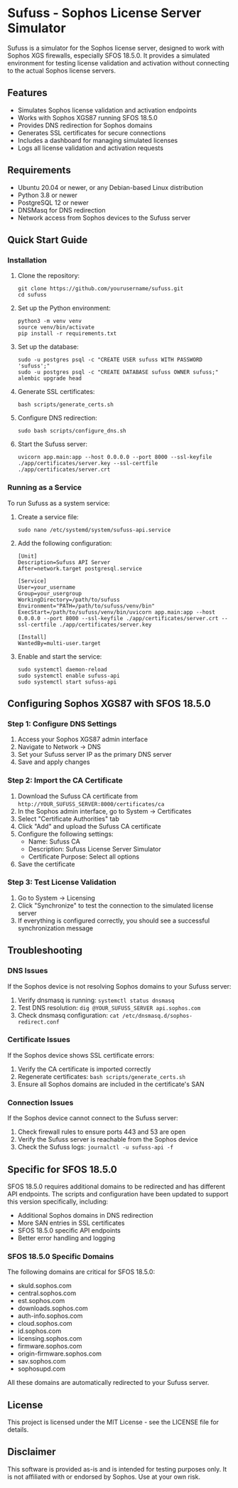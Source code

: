 # Sufuss - Sophos License Server Simulator

Sufuss is a simulator for the Sophos license server, designed to work with Sophos XGS firewalls, especially SFOS 18.5.0. It provides a simulated environment for testing license validation and activation without connecting to the actual Sophos license servers.

## Features

- Simulates Sophos license validation and activation endpoints
- Works with Sophos XGS87 running SFOS 18.5.0
- Provides DNS redirection for Sophos domains
- Generates SSL certificates for secure connections
- Includes a dashboard for managing simulated licenses
- Logs all license validation and activation requests

## Requirements

- Ubuntu 20.04 or newer, or any Debian-based Linux distribution
- Python 3.8 or newer
- PostgreSQL 12 or newer
- DNSMasq for DNS redirection
- Network access from Sophos devices to the Sufuss server

## Quick Start Guide

### Installation

1. Clone the repository:
   ```
   git clone https://github.com/yourusername/sufuss.git
   cd sufuss
   ```

2. Set up the Python environment:
   ```
   python3 -m venv venv
   source venv/bin/activate
   pip install -r requirements.txt
   ```

3. Set up the database:
   ```
   sudo -u postgres psql -c "CREATE USER sufuss WITH PASSWORD 'sufuss';"
   sudo -u postgres psql -c "CREATE DATABASE sufuss OWNER sufuss;"
   alembic upgrade head
   ```

4. Generate SSL certificates:
   ```
   bash scripts/generate_certs.sh
   ```

5. Configure DNS redirection:
   ```
   sudo bash scripts/configure_dns.sh
   ```

6. Start the Sufuss server:
   ```
   uvicorn app.main:app --host 0.0.0.0 --port 8000 --ssl-keyfile ./app/certificates/server.key --ssl-certfile ./app/certificates/server.crt
   ```

### Running as a Service

To run Sufuss as a system service:

1. Create a service file:
   ```
   sudo nano /etc/systemd/system/sufuss-api.service
   ```

2. Add the following configuration:
   ```
   [Unit]
   Description=Sufuss API Server
   After=network.target postgresql.service

   [Service]
   User=your_username
   Group=your_usergroup
   WorkingDirectory=/path/to/sufuss
   Environment="PATH=/path/to/sufuss/venv/bin"
   ExecStart=/path/to/sufuss/venv/bin/uvicorn app.main:app --host 0.0.0.0 --port 8000 --ssl-keyfile ./app/certificates/server.crt --ssl-certfile ./app/certificates/server.key

   [Install]
   WantedBy=multi-user.target
   ```

3. Enable and start the service:
   ```
   sudo systemctl daemon-reload
   sudo systemctl enable sufuss-api
   sudo systemctl start sufuss-api
   ```

## Configuring Sophos XGS87 with SFOS 18.5.0

### Step 1: Configure DNS Settings

1. Access your Sophos XGS87 admin interface
2. Navigate to Network → DNS
3. Set your Sufuss server IP as the primary DNS server
4. Save and apply changes

### Step 2: Import the CA Certificate

1. Download the Sufuss CA certificate from `http://YOUR_SUFUSS_SERVER:8000/certificates/ca`
2. In the Sophos admin interface, go to System → Certificates
3. Select "Certificate Authorities" tab
4. Click "Add" and upload the Sufuss CA certificate
5. Configure the following settings:
   - Name: Sufuss CA
   - Description: Sufuss License Server Simulator
   - Certificate Purpose: Select all options
6. Save the certificate

### Step 3: Test License Validation

1. Go to System → Licensing
2. Click "Synchronize" to test the connection to the simulated license server
3. If everything is configured correctly, you should see a successful synchronization message

## Troubleshooting

### DNS Issues

If the Sophos device is not resolving Sophos domains to your Sufuss server:

1. Verify dnsmasq is running: `systemctl status dnsmasq`
2. Test DNS resolution: `dig @YOUR_SUFUSS_SERVER api.sophos.com`
3. Check dnsmasq configuration: `cat /etc/dnsmasq.d/sophos-redirect.conf`

### Certificate Issues

If the Sophos device shows SSL certificate errors:

1. Verify the CA certificate is imported correctly
2. Regenerate certificates: `bash scripts/generate_certs.sh`
3. Ensure all Sophos domains are included in the certificate's SAN

### Connection Issues

If the Sophos device cannot connect to the Sufuss server:

1. Check firewall rules to ensure ports 443 and 53 are open
2. Verify the Sufuss server is reachable from the Sophos device
3. Check the Sufuss logs: `journalctl -u sufuss-api -f`

## Specific for SFOS 18.5.0

SFOS 18.5.0 requires additional domains to be redirected and has different API endpoints. The scripts and configuration have been updated to support this version specifically, including:

- Additional Sophos domains in DNS redirection
- More SAN entries in SSL certificates
- SFOS 18.5.0 specific API endpoints
- Better error handling and logging

### SFOS 18.5.0 Specific Domains

The following domains are critical for SFOS 18.5.0:
- skuld.sophos.com
- central.sophos.com
- est.sophos.com
- downloads.sophos.com
- auth-info.sophos.com
- cloud.sophos.com
- id.sophos.com
- licensing.sophos.com
- firmware.sophos.com
- origin-firmware.sophos.com
- sav.sophos.com
- sophosupd.com

All these domains are automatically redirected to your Sufuss server.

## License

This project is licensed under the MIT License - see the LICENSE file for details.

## Disclaimer

This software is provided as-is and is intended for testing purposes only. It is not affiliated with or endorsed by Sophos. Use at your own risk. 